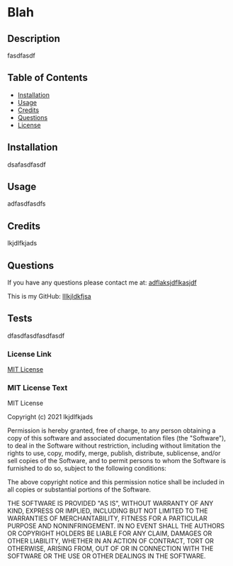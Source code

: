 # Blah

  
  ## Description

  fasdfasdf
   


  
  ## Table of Contents

  * [Installation](#installation)
  * [Usage](#usage)
  * [Credits](#credits)
  * [Questions](#questions)
  * [License](#license)
   


  
  ## Installation

  dsafasdfasdf
   


  
  ## Usage

  adfasdfasdfs
   


  ## Credits

  lkjdlfkjads

  ## Questions

  If you have any questions please contact me at: [adflaksjdflkasjdf](adflaksjdflkasjdf) 

  This is my GitHub: [lllkjldkfjsa](https://github.com/lllkjldkfjsa) 


  
  ## Tests

  dfasdfasdfasdfasdf
   

  
  
  ### License Link

  [MIT License](https://choosealicense.com/licenses/mit/)
   

  
  ### MIT License Text

  MIT License

  Copyright (c) 2021 lkjdlfkjads

  Permission is hereby granted, free of charge, to any person obtaining a copy
  of this software and associated documentation files (the "Software"), to deal
  in the Software without restriction, including without limitation the rights
  to use, copy, modify, merge, publish, distribute, sublicense, and/or sell
  copies of the Software, and to permit persons to whom the Software is
  furnished to do so, subject to the following conditions:

  The above copyright notice and this permission notice shall be included in all
  copies or substantial portions of the Software.

  THE SOFTWARE IS PROVIDED "AS IS", WITHOUT WARRANTY OF ANY KIND, EXPRESS OR
  IMPLIED, INCLUDING BUT NOT LIMITED TO THE WARRANTIES OF MERCHANTABILITY,
  FITNESS FOR A PARTICULAR PURPOSE AND NONINFRINGEMENT. IN NO EVENT SHALL THE
  AUTHORS OR COPYRIGHT HOLDERS BE LIABLE FOR ANY CLAIM, DAMAGES OR OTHER
  LIABILITY, WHETHER IN AN ACTION OF CONTRACT, TORT OR OTHERWISE, ARISING FROM,
  OUT OF OR IN CONNECTION WITH THE SOFTWARE OR THE USE OR OTHER DEALINGS IN THE
  SOFTWARE.
   

  